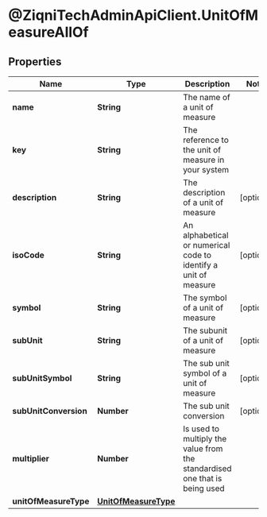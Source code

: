 # @ZiqniTechAdminApiClient.UnitOfMeasureAllOf

## Properties

Name | Type | Description | Notes
------------ | ------------- | ------------- | -------------
**name** | **String** | The name of a unit of measure | 
**key** | **String** | The reference to the unit of measure in your system | 
**description** | **String** | The description of a unit of measure | [optional] 
**isoCode** | **String** | An alphabetical or numerical code to identify a unit of measure | [optional] 
**symbol** | **String** | The symbol of a unit of measure | [optional] 
**subUnit** | **String** | The subunit of a unit of measure | [optional] 
**subUnitSymbol** | **String** | The sub unit symbol of a unit of measure | [optional] 
**subUnitConversion** | **Number** | The sub unit conversion | [optional] 
**multiplier** | **Number** | Is used to multiply the value from the standardised one that is being used | 
**unitOfMeasureType** | [**UnitOfMeasureType**](UnitOfMeasureType.md) |  | 


